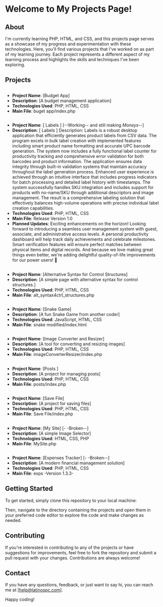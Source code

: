 # Welcome to My Projects Page!

## About

I'm currently learning PHP, HTML, and CSS, and this projects page serves as a showcase of my progress and experimentation with these technologies. Here, you'll find various projects that I've worked on as part of my learning journey. Each project represents a different aspect of my learning process and highlights the skills and techniques I've been exploring.

## Projects
  [//]: <> (**Currently Working ON**: [Budget App])
##
  - **Project Name**: [Budget App]
  - **Description**: [A budget management application]
  - **Technologies Used**: PHP, HTML, CSS
  - **Main File**: buget app/index.php
##
  - **Project Name**: [ Labels ] [--Working-- and still making $Moneys$--]
  - **Description**: [ Labels ] Description: Labels is a robust desktop application that efficiently generates product labels from CSV data.
                        The program excels in bulk label creation with implemented features including smart product name formatting and accurate UPC barcode generation.
                           The system now includes a fully functional label counter for productivity tracking and comprehensive error validation for both barcodes and product information.
                              The application ensures data integrity through built-in validation systems that maintain accuracy throughout the label generation process.
                                 Enhanced user experience is achieved through an intuitive interface that includes progress indicators for batch processing and detailed label history with timestamps.
                                    The system successfully handles SKU integration and includes support for products with no-name/SKU through additional descriptors and image management.
                                        The result is a comprehensive labeling solution that effectively balances high-volume operations with precise individual label creation capabilities.
  - **Technologies Used**: PHP, HTML, CSS
  - **Main File**: Release Version 1.0
  - **Planned Updates**: Exciting enhancements on the horizon!
                           Looking forward to introducing a seamless user management system with guest, associate, and administrative access levels.
                              A personal productivity dashboard will help track daily achievements and celebrate milestones.
                                 Smart verification features will ensure perfect matches between physical items and digital records.
                                    And because we love making great things even better, we're adding delightful quality-of-life improvements for our power users! 🚀
##
  - **Project Name**: [Alternative Syntax for Control Structures]
  - **Description**: [A simple page with alternative syntax for control structures.]
  - **Technologies Used**: PHP, HTML, CSS
  - **Main File**: alt_syntax4ctrl_structures.php
##
  - **Project Name**: [Snake Game]
  - **Description**: [A fun Snake Game from another coder]
  - **Technologies Used**: JavaScript, HTML, CSS
  - **Main File**: snake modified/index.html
##
  - **Project Name**: [Image Converter and Resizer]
  - **Description**: [A tool for converting and resizing images]
  - **Technologies Used**: PHP, HTML, CSS
  - **Main File**: imageConverterResizer/index.php
##
  - **Project Name**: [Posts ]
  - **Description**: [A project for managing posts]
  - **Technologies Used**: PHP, HTML, CSS
  - **Main File**: posts/index.php
##
  - **Project Name**: [Save File]
  - **Description**: [A project for saving files]
  - **Technologies Used**: PHP, HTML, CSS
  - **Main File**: Save File/index.php
##
  - **Project Name**: [My Site] [- -Broken--]
  - **Description**: [A simple Image Selector]
  - **Technologies Used**: HTML, CSS, PHP
  - **Main File**: MySite.php
##
  - **Project Name**: [Expenses Tracker] [- -Broken--]
  - **Description**: [A modern financial management solution]
  - **Technologies Used**: PHP, HTML, CSS
  - **Main File**: exps -Version 1.3.3-
##
## Getting Started

To get started, simply clone this repository to your local machine:

Then, navigate to the directory containing the projects and open them in your preferred code editor to explore the code and make changes as needed.

## Contributing

If you're interested in contributing to any of the projects or have suggestions for improvements, feel free to fork the repository and submit a pull request with your changes. Contributions are always welcome!

## Contact

If you have any questions, feedback, or just want to say hi, you can reach me at [help@latinospc.com].

Happy coding!
